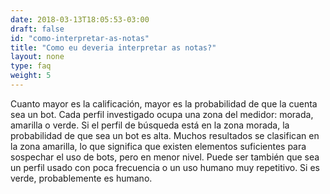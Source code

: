 ```yaml
---
date: 2018-03-13T18:05:53-03:00
draft: false
id: "como-interpretar-as-notas"
title: "Como eu deveria interpretar as notas?"
layout: none
type: faq
weight: 5
---
```

Cuanto mayor es la calificación, mayor es la probabilidad de que la cuenta sea un bot. Cada perfil investigado ocupa una zona del medidor: morada, amarilla o verde. Si el perfil de búsqueda está en la zona morada, la probabilidad de que sea un bot es alta. Muchos resultados se clasifican en la zona amarilla, lo que significa que existen elementos suficientes para sospechar el uso de bots, pero en menor nivel. Puede ser también que sea un perfil usado con poca frecuencia o un uso humano muy repetitivo. Si es verde, probablemente es humano.
